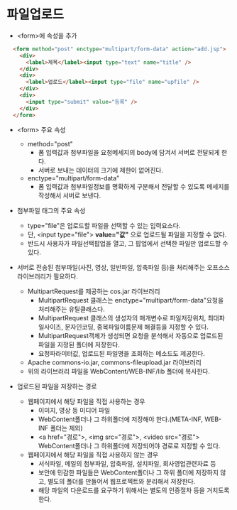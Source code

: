 # 파일업로드
- &lt;form&gt;에 속성을 추가
```html
  <form method="post" enctype="multipart/form-data" action="add.jsp">
    <div>
      <label>제목</label><input type="text" name="title" />
    </div>
    <div>
      <label>업로드</label><input type="file" name="upfile" />
    </div>
    <div>
      <input type="submit" value="등록" />
    </div>
  </form>
```
  + &lt;form&gt; 주요 속성
    * method="post"
      - 폼 입력값과 첨부파일을 요청메세지의 body에 담겨서 서버로 전달되게 한다.
      - 서버로 보내는 데이터의 크기에 제한이 없어진다.
    * enctype="multipart/form-data"
      - 폼 입력값과 첨부파일정보를 명확하게 구분해서 전달할 수 있도록 메세지를 작성해서 서버로 보낸다.

  + 첨부파일 태그의 주요 속성
    * type="file"은 업로드할 파일을 선택할 수 있는 입력요소다.
    * 단, &lt;input type="file"&gt; **value="값"** 으로 업로드될 파일을 지정할 수 없다.
    * 반드시 사용자가 파일선택팝업을 열고, 그 팝업에서 선택한 파일만 업로드할 수 있다.
- 서버로 전송된 첨부파일(사진, 영상, 일반파일, 압축파일 등)을 처리해주는 오프소스 라이브러리가 필요하다.
  + MultipartRequest를 제공하는 cos.jar 라이브러리
    * MultipartRequest 클래스는 enctype="multipart/form-data"요청을 처리해주는 유틸클래스다.
    * MultipartRequest 클래스의 생성자의 매개변수로 파일저장위치, 최대파일사이즈, 문자인코딩, 중복파일이름문제 해결등을 지정할 수 있다.
    * MultipartRequest객체가 생성되면 요청을 분석해서 자동으로 업로드된 파일을 지정된 폴더에 저장한다.
    * 요청파라미터값, 업로드된 파일명을 조회하는 메소드도 제공한다.
  + Apache commons-io.jar, commons-fileupload.jar 라이브러리
  + 위의 라이브러리 파일을 WebContent/WEB-INF/lib 폴더에 복사한다.

- 업로드된 파일을 저장하는 경로
  + 웹페이지에서 해당 파일을 직접 사용하는 경우
    * 이미지, 영상 등 미디어 파일
    * WebContent폴더나 그 하위폴더에 저장해야 한다.(META-INF, WEB-INF 폴더는 제외)
    * &lt;a href="경로"&gt;, &lt;img src="경로"&gt;, &lt;video src="경로"&gt; WebContent폴더나 그 하위폴더에 저장되어야 경로로 지정할 수 있다.
  + 웹페이지에서 해당 파일을 직접 사용하지 않는 경우
    * 서식파일, 메일의 첨부파일, 압축파일, 설치파일, 회사영업관련자료 등
    * 보안에 민감한 파일들은 WebContent폴더나 그 하위 폴더에 저장하지 않고, 별도의 폴더를 만들어서 웹프로젝트와 분리해서 저장한다.
    * 해당 파일의 다운로드를 요구하기 위해서는 별도의 인증절차 등을 거치도록 한다. 
